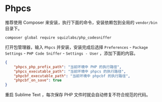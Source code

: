 # Phpcs

推荐使用 Composer 来安装，执行下面的命令，安装依赖包到全局的 `vendor/bin` 目录下。

```shell
composer global require squizlabs/php_codesniffer
```

打开包管理器，输入 `Phpcs` 并安装，安装完成后选择 `Preferences` - `Package Settings` - `PHP Code Sniffer` - `Settings - User` ，添加下面的内容。

```json
{
    "phpcs_php_prefix_path": "当前环境中 PHP 的执行路径",
    "phpcs_executable_path": "当前环境中 phpcs 的执行路径",
    "phpcbf_executable_path": "当前环境中 phpcbf 的执行路径",
    "phpcbf_on_save": true
}
```

重启 Sublime Text ，每次保存 PHP 文件时就会自动修复不符合规范的代码。